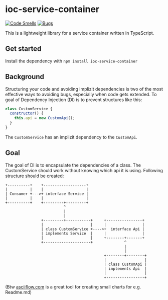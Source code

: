 # ioc-service-container

[![Code Smells](https://sonarcloud.io/api/project_badges/measure?project=mrcwbr_ioc-service-container&metric=code_smells)](https://sonarcloud.io/dashboard?id=mrcwbr_ioc-service-container)
[![Bugs](https://sonarcloud.io/api/project_badges/measure?project=mrcwbr_ioc-service-container&metric=bugs)](https://sonarcloud.io/dashboard?id=mrcwbr_ioc-service-container)

This is a lightweight library for a service container written in TypeScript.

## Get started

Install the dependency with `npm install ioc-service-container
`

## Background

Structuring your code and avoiding implizit dependencies is two of the most effective ways to avoiding bugs, especially
when code gets extended. To goal of Dependency Injection (DI) is to prevent structures like this:

```javascript
class CustomService {
  constructor() {
    this.api = new CustomApi();
  }
}
```

The `CustomService` has an implizit dependency to the `CustomApi`.

## Goal

The goal of DI is to encapsulate the dependencies of a class. The CustomService should work without knowing which api it
is using. Following structure should be created:

```
+----------+    +-------------------+
|          |    |                   |
| Consumer +--->+ interface Service |
|          |    |                   |
+----------+    +---------+---------+
                          ^
                          |
                          |
                +---------+-----------+     +----------------+
                |                     |     |                |
                | class CustomService +---->+  interface Api |
                | implements Service  |     |                |
                |                     |     +--------+-------+
                +---------------------+              ^
                                                     |
                                                     |
                                            +--------+--------+
                                            |                 |
                                            | class CustomApi |
                                            | implements Api  |
                                            |                 |
                                            +-----------------+

```

(Btw [asciiflow.com](http://asciiflow.com/) is a great tool for creating small charts for e.g. Readme.md)
